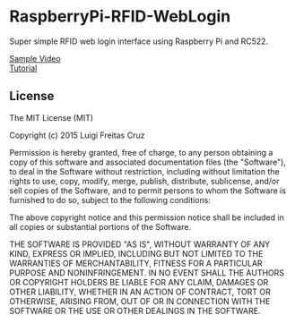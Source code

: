 # RaspberryPi-RFID-WebLogin
Super simple RFID web login interface using Raspberry Pi and RC522.


[Sample Video](https://www.youtube.com/watch?v=v9dAYPJD44M) <br>
[Tutorial](http://youtu.be/XWbHKf0w2Ow)

License
-------
The MIT License (MIT)

Copyright (c) 2015 Luigi Freitas Cruz

Permission is hereby granted, free of charge, to any person obtaining a copy
of this software and associated documentation files (the "Software"), to deal
in the Software without restriction, including without limitation the rights
to use, copy, modify, merge, publish, distribute, sublicense, and/or sell
copies of the Software, and to permit persons to whom the Software is
furnished to do so, subject to the following conditions:

The above copyright notice and this permission notice shall be included in all
copies or substantial portions of the Software.

THE SOFTWARE IS PROVIDED "AS IS", WITHOUT WARRANTY OF ANY KIND, EXPRESS OR
IMPLIED, INCLUDING BUT NOT LIMITED TO THE WARRANTIES OF MERCHANTABILITY,
FITNESS FOR A PARTICULAR PURPOSE AND NONINFRINGEMENT. IN NO EVENT SHALL THE
AUTHORS OR COPYRIGHT HOLDERS BE LIABLE FOR ANY CLAIM, DAMAGES OR OTHER
LIABILITY, WHETHER IN AN ACTION OF CONTRACT, TORT OR OTHERWISE, ARISING FROM,
OUT OF OR IN CONNECTION WITH THE SOFTWARE OR THE USE OR OTHER DEALINGS IN THE
SOFTWARE.
